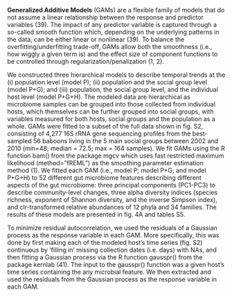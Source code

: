 **Generalized Additive Models** (GAMs) are a flexible family of models that do not assume a linear relationship between the response and predictor variables (39). The impact of any predictor variable is captured through a so-called smooth function which, depending on the underlying patterns in the data, can be either linear or nonlinear (39). To balance the overfitting/underfitting trade-off, GAMs allow both the smoothness (i.e., how wiggly a given term is) and the effect size of component functions to be controlled through regularization/penalization (1, 2).

We constructed three hierarchical models to describe temporal trends at the (i) population level (model P); (ii) population and the social group level (model P+G); and (iii) population, the social group level, and the individual host level (model P+G+H). The modeled data are hierarchical as microbiome samples can be grouped into those collected from individual hosts, which themselves can be further grouped into social groups, with variables measured for both hosts, social groups and the population as a whole. GAMs were fitted to a subset of the full data shown in fig. S2, consisting of 4,277 16S rRNA gene sequencing profiles from the best-sampled 56 baboons living in the 5 main social groups between 2002 and 2010 (min=48; median = 72.5; max = 164 samples). We fit GAMs using the R function bam() from the package mgcv which uses fast restricted maximum likelihood (method=”fREML”) as the smoothing parameter estimation method (1). We fitted each GAM (i.e., model P; model P+G; and model P+G+H) to 52 different gut microbiome features describing different aspects of the gut microbiome: three principal components (PC1-PC3) to describe community-level changes, three alpha diversity indices (species richness, exponent of Shannon diversity, and the inverse Simpson index), and clr-transformed relative abundances of 12 phyla and 34 families. The results of these models are presented in fig. 4A and tables S5.

To minimize residual autocorrelation, we used the residuals of a Gaussian process as the response variable in each GAM. More specifically, this was done by first making each of the modeled host’s time series (fig. S2) continuous by ‘filling in’ missing collection dates (i.e. days) with NAs, and then fitting a Gaussian process via the R function gausspr() from the package kernlab (41). The input to the gausspr() function was a given host’s time series containing the any microbial feature. We then extracted and used the residuals from the Gaussian process as the response variable in each GAM.
